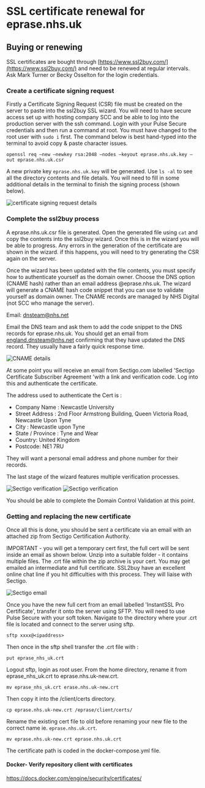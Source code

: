 # SSL certificate renewal for eprase.nhs.uk

## Buying or renewing 

SSL certificates are bought through [https://www.ssl2buy.com/](https://www.ssl2buy.com/) and need to be renewed at regular intervals. Ask Mark Turner or Becky Osselton for the login credentials.

### Create a certificate signing request

Firstly a Certificate Signing Request (CSR) file must be created on the server to paste into the ssl2buy SSL wizard. You will need to have secure access set up with hosting company SCC and be able to log into the production server with the ssh command. Login with your Pulse Secure credentials and then run a command at root. You must have changed to the root user with `sudo i` first. The command below is best hand-typed into the terminal to avoid copy & paste character issues.

```openssl req –new –newkey rsa:2048 –nodes –keyout eprase.nhs.uk.key –out eprase.nhs.uk.csr```

A new private key `eprase.nhs.uk.key` will be generated. Use `ls -al` to see all the directory contents and file details. You will need to fill in some additional details in the terminal to finish the signing process (shown below).

![certificate signing request details](/readme-images/cert-info.png)

### Complete the ssl2buy process

A eprase.nhs.uk.csr file is generated. Open the generated file using `cat` and copy the contents into the ssl2buy wizard. Once this is in the wizard you will be able to progress. Any errors in the generation of the certificate are shown in the wizard. if this happens, you will need to try generating the CSR again on the server.

Once the wizard has been updated with the file contents, you must specify how to authenticate yourself as the domain owner. Choose the DNS option (CNAME hash) rather than an email address @eprase.nhs.uk. The wizard will generate a CNAME hash code snippet that you can use to validate yourself as domain owner. The CNAME records are managed by NHS Digital (not SCC who manage the server).

Email: dnsteam@nhs.net

Email the DNS team and ask them to add the code snippet to the DNS records for eprase.nhs.uk. You should get an email from england.dnsteam@nhs.net confirming that they have updated the DNS record. They usually have a fairly quick response time. 

![CNAME details](/readme-images/cname-details.png)

At some point you will receive an email from Sectigo.com labelled 'Sectigo Certificate Subscriber Agreement 'with a link and verification code. Log into this and authenticate the certificate.

The address used to authenticate the Cert is :

+	Company Name : Newcastle University
+	Street Address : 2nd Floor Armstrong Building, Queen Victoria Road, Newcastle Upon Tyne
+	City : Newcastle upon Tyne
+	State / Province : Tyne and Wear
+	Country: United Kingdom
+	Postcode: NE1 7RU

They will want a personal email address and phone number for their records.

The last stage of the wizard features multiple verification processes. 

![Sectigo verification](/readme-images/Sectigo-order-verification.png)
![Sectigo verification](/readme-images/Sectigo-wizard.png)

You should be able to complete the Domain Control Validation at this point.


### Getting and replacing the new certificate

Once all this is done, you should be sent a certificate via an email with an attached zip from Sectigo Certification Authority.

IMPORTANT - you will get a temporary cert first, the full cert will be sent inside an email as shown below. Unzip into a suitable folder - it contains multiple files. The .crt file within the zip archive is your cert. You may get emailed an intermediate and full certificate. SSL2buy have an excellent online chat line if you hit difficulties with this process. They will liaise with Sectigo.

![Sectigo email](/readme-images/Full-cert.png)

Once you have the new full cert from an email labelled 'InstantSSL Pro Certificate', transfer it onto the server using SFTP. You will need to use Pulse Secure with your soft token. Navigate to the directory where your .crt file is located and connect to the server using sftp.

`sftp xxxx@<ipaddress>`

Then once in the sftp shell transfer the .crt file with :

`put eprase_nhs_uk.crt`


Logout sftp, login as root user. From the home directory, rename it from eprase_nhs_uk.crt to eprase.nhs.uk-new.crt.

`mv eprase_nhs_uk.crt erase.nhs.uk-new.crt`

Then copy it into the /client/certs directory.

`cp eprase.nhs.uk-new.crt /eprase/client/certs/`


 Rename the existing cert file to old before renaming your new file to the correct name ie. `eprase.nhs.uk.crt`.

`mv eprase.nhs.uk-new.crt eprase.nhs.uk.crt`

The certificate path is coded in the docker-compose.yml file.

 #### Docker- Verify repository client with certificates

https://docs.docker.com/engine/security/certificates/

